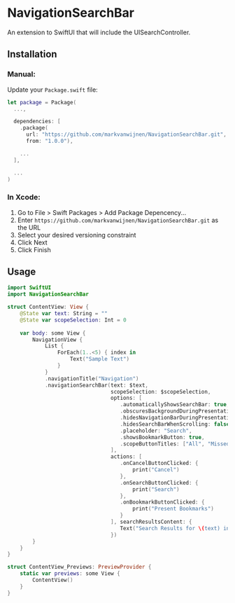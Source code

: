 # NavigationSearchBar
An extension to SwiftUI that will include the UISearchController.


## Installation

### Manual:

Update your `Package.swift` file:

```swift
let package = Package(
  ...,

  dependencies: [
    .package(
      url: "https://github.com/markvanwijnen/NavigationSearchBar.git",
      from: "1.0.0"),

    ...
  ],

  ...
)
```

### In Xcode:

1. Go to File > Swift Packages > Add Package Depencency...
2. Enter `https://github.com/markvanwijnen/NavigationSearchBar.git` as the URL
3. Select your desired versioning constraint
4. Click Next
5. Click Finish

## Usage

```swift
import SwiftUI
import NavigationSearchBar

struct ContentView: View {
    @State var text: String = ""
    @State var scopeSelection: Int = 0
    
    var body: some View {
        NavigationView {
            List {
                ForEach(1..<5) { index in
                    Text("Sample Text")
                }
            }
            .navigationTitle("Navigation")
            .navigationSearchBar(text: $text,
                                 scopeSelection: $scopeSelection,
                                 options: [
                                    .automaticallyShowsSearchBar: true,
                                    .obscuresBackgroundDuringPresentation: true,
                                    .hidesNavigationBarDuringPresentation: true,
                                    .hidesSearchBarWhenScrolling: false,
                                    .placeholder: "Search",
                                    .showsBookmarkButton: true,
                                    .scopeButtonTitles: ["All", "Missed", "Other"]
                                 ],
                                 actions: [
                                    .onCancelButtonClicked: {
                                        print("Cancel")
                                    },
                                    .onSearchButtonClicked: {
                                        print("Search")
                                    },
                                    .onBookmarkButtonClicked: {
                                        print("Present Bookmarks")
                                    }
                                 ], searchResultsContent: {
                                    Text("Search Results for \(text) in \(String(scopeSelection))")
                                 })
        }
    }
}

struct ContentView_Previews: PreviewProvider {
    static var previews: some View {
        ContentView()
    }
}

```
